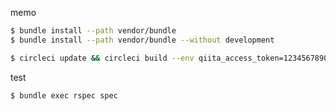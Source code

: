 memo

```sh
$ bundle install --path vendor/bundle
$ bundle install --path vendor/bundle --without development
```

```sh
$ circleci update && circleci build --env qiita_access_token=1234567890abcdef --env stocked_item_uuid=61325fefd39377da0657
```

test

```sh
$ bundle exec rspec spec
```
